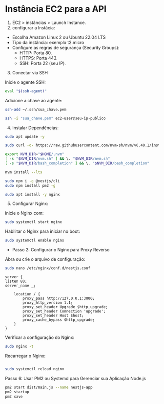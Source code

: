 # Instância EC2 para a API

1. EC2 > instâncias > Launch Instance.
2. configurar a Instâcia:
- Escolha Amazon Linux 2 ou Ubuntu 22.04 LTS
- Tipo da instância: exemplo t2.micro
- Configure as regras de segurança (Security Groups):
  - HTTP: Porta 80.
  - HTTPS: Porta 443.
  - SSH: Porta 22 (seu IP).

3. Conectar via SSH

Inicie o agente SSH:

```bash
eval "$(ssh-agent)"
```
Adicione a chave ao agente:
```bash
ssh-add ~/.ssh/sua_chave.pem
```

```bash
ssh -i "sua_chave.pem" ec2-user@seu-ip-publico
```

4. Instalar Dependências:

```bash
sudo apt update -y 
```
```bash
sudo curl -o- https://raw.githubusercontent.com/nvm-sh/nvm/v0.40.1/install.sh | bash 
```

```bash
export NVM_DIR="$HOME/.nvm"
[ -s "$NVM_DIR/nvm.sh" ] && \. "$NVM_DIR/nvm.sh"
[ -s "$NVM_DIR/bash_completion" ] && \. "$NVM_DIR/bash_completion"  
```

```bash
nvm install --lts
```

```bash
sudo npm i -g @nestjs/cli
sudo npm install pm2 -g 
```


```bash
sudo apt install -y nginx
```

5. Configurar Nginx:

inicie o Nginx com:

```bash
sudo systemctl start nginx

```
Habilitar o Nginx para iniciar no boot:

```bash
sudo systemctl enable nginx
```

- Passo 2: Configurar o Nginx para Proxy Reverso

Abra ou crie o arquivo de configuração:

```bash
sudo nano /etc/nginx/conf.d/nestjs.conf
```

```nginx
server {
listen 80;
server_name _; 

    location / {
        proxy_pass http://127.0.0.1:3000;  
        proxy_http_version 1.1;
        proxy_set_header Upgrade $http_upgrade;
        proxy_set_header Connection 'upgrade';
        proxy_set_header Host $host;
        proxy_cache_bypass $http_upgrade;
    }
}
```

Verificar a configuração do Nginx:
```bash
sudo nginx -t
```

Recarregar o Nginx:
```bash

sudo systemctl reload nginx

```

Passo 6: Usar PM2 ou Systemd para Gerenciar sua Aplicação Node.js

```bash
pm2 start dist/main.js --name nestjs-app 
pm2 startup 
pm2 save 
```